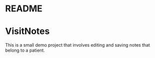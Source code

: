 # README
# VisitNotes

This is a small demo project that involves editing and saving notes that belong to a patient.

